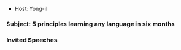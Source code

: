 * Host: Yong-il
### Subject: 5 principles learning any language in six months

### Invited Speeches
